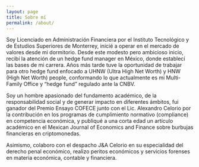 ```yaml
---
layout: page
title: Sobre mí
permalink: /about/
---
```


Soy Licenciado en Administración Financiera por el Instituto Tecnológico y de Estudios Superiores de Monterrey, inicié a operar en el mercado de valores desde mi dormitorio. Desde este modesto pero ambicioso inicio, recibí la atención de un hedge fund manager en México, donde establecí las bases de mi carrera. Años más tarde tuve la oportunidad de trabajar para otro hedge fund enfocado a UHNW (Ultra High Net Worth) y HNW (High Net Worth) people, conformando lo que actualmente es mi Multi-Family Office y “hedge fund” regulado ante la CNBV.  

Soy un hombre apasionado del fundamento académico, de la responsabilidad social y de generar impacto en diferentes ámbitos, fui ganador del Premio Ensayo COFECE junto con el Lic. Alexandro Celorio por la contribución en los programas de cumplimiento normativo (compliance) en competencia económica, y publiqué a una corta edad un artículo académico en el Mexican Journal of Economics and Finance sobre burbujas financieras en criptomonedas.  

Asimismo, colaboro con el despacho J&A Celorio en su especialidad del derecho penal económico, realizo peritos económicos y servicios forenses en materia económica, contable y financiera.   
